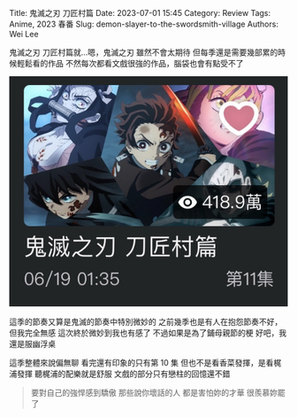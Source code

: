 Title: 鬼滅之刃 刀匠村篇
Date: 2023-07-01 15:45
Category: Review
Tags: Anime, 2023 春番
Slug: demon-slayer-to-the-swordsmith-village
Authors: Wei Lee

鬼滅之刃 刀匠村篇就...嗯，鬼滅之刃
雖然不會太期待
但每季還是需要幾部累的時候輕鬆看的作品
不然每次都看文戲很強的作品，腦袋也會有點受不了

<!--more-->

![demon-slayer-to-the-swordsmith-village](/images/post-images/2023-demon-slayer-to-the-swordsmith-village/demon-slayer-to-the-swordsmith-village.jpg)

這季的節奏又算是鬼滅的節奏中特別微妙的
之前幾季也是有人在抱怨節奏不好，但我完全無感
這次終於微妙到我也有感了
不過如果是為了鋪母親節的梗
好吧，我還是服幽浮桌

這季整體來說偏無聊
看完還有印象的只有第 10 集
但也不是看香菜發揮，是看梶浦發揮
聽梶浦的配樂就是舒服
文戲的部分只有戀柱的回憶還不錯

> 要對自己的強悍感到驕傲
> 那些說你壞話的人
> 都是害怕妳的才華
> 很羨慕妳罷了
